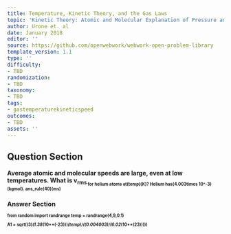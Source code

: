 ```yaml
---
title: Temperature, Kinetic Theory, and the Gas Laws
topic: 'Kinetic Theory: Atomic and Molecular Explanation of Pressure and Temperature '
author: Urone et. al
date: January 2018
editor: ''
source: https://github.com/openwebwork/webwork-open-problem-library
template_version: 1.1
type: ''
difficulty:
- TBD
randomization:
- TBD
taxonomy:
- TBD
tags:
- gastemperaturekineticspeed
outcomes:
- TBD
assets: ''
---
```


## Question Section 

<b>
Average atomic and molecular speeds are large, even at low temperatures. What is v<sub>rms<sub> for helium atoms at(temp)(K)? Helium has(4.003times 10^-3)(kgmol).
ans_rule(40)(ms)



## Answer Section

from random import randrange
temp = randrange(4,9,0.1)

A1 = sqrt((3)*(1.38*(10**(-23)))*(temp)/((0.004003)/(6.02*(10**(23)))))